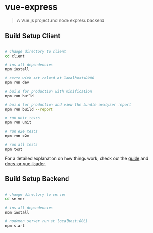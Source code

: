 # vue-express

> A Vue.js project and node express backend

## Build Setup Client

``` bash

# change directory to client
cd client

# install dependencies
npm install

# serve with hot reload at localhost:8080
npm run dev

# build for production with minification
npm run build

# build for production and view the bundle analyzer report
npm run build --report

# run unit tests
npm run unit

# run e2e tests
npm run e2e

# run all tests
npm test
```

For a detailed explanation on how things work, check out the [guide](http://vuejs-templates.github.io/webpack/) and [docs for vue-loader](http://vuejs.github.io/vue-loader).

## Build Setup Backend

``` bash

# change directory to server
cd server

# install dependencies
npm install

# nodemon server run at localhost:8081
npm start
